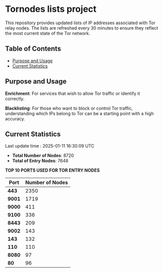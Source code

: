 # Tornodes lists project

This repository provides updated lists of IP addresses associated with Tor relay nodes. The lists are refreshed every 30 minutes to ensure they reflect the most current state of the Tor network.

## Table of Contents

- [Purpose and Usage](#purpose-and-usage)
- [Current Statistics](#current-statistics)


## Purpose and Usage

**Enrichment**: For services that wish to allow Tor traffic or identify it correctly.

**Blacklisting**: For those who want to block or control Tor traffic, understanding which IPs belong to Tor can be a starting point with a high accuracy.

## Current Statistics

Last update time : 2025-01-11 16:30:09 UTC

- **Total Number of Nodes**: 8720
- **Total of Entry Nodes**: 7648

**TOP 10 PORTS USED FOR TOR ENTRY NODES**

| **Port** | **Number of Nodes** |
|------|-----------------|
| **443**   | 2350  |
| **9001**   | 1719  |
| **9000**   | 411  |
| **9100**   | 336  |
| **8443**   | 209  |
| **9002**   | 143  |
| **143**   | 132  |
| **110**   | 110  |
| **8080**   | 97  |
| **80**   | 96  |

